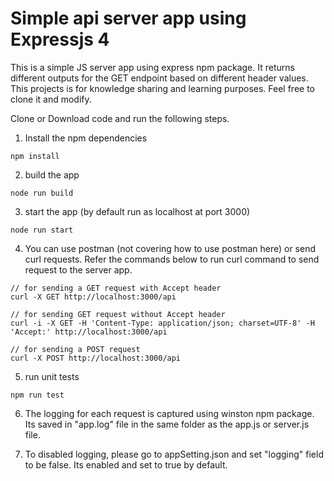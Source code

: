 # Simple api server app using Expressjs 4
<p> This is a simple JS server app using express npm package. It returns different outputs for the GET endpoint based on different header values. This projects is for knowledge sharing and learning purposes. Feel free to clone it and modify.</p>


Clone or Download code and run the following steps.
1. Install the npm dependencies
```
npm install
```

2. build the app
```
node run build
```

3. start the app (by default run as localhost at port 3000)
```
node run start
```

4. You can use postman (not covering how to use postman here) or send curl requests. Refer the commands below to run curl command to send request to the server app. 

```
// for sending a GET request with Accept header
curl -X GET http://localhost:3000/api

// for sending GET request without Accept header
curl -i -X GET -H 'Content-Type: application/json; charset=UTF-8' -H 'Accept:' http://localhost:3000/api

// for sending a POST request 
curl -X POST http://localhost:3000/api

```

5. run unit tests
```
npm run test
```

6. The logging for each request is captured using winston npm package. Its saved in "app.log" file in the same folder as the app.js or server.js file.

7. To disabled logging, please go to appSetting.json and set "logging" field to be false. Its enabled and set to true by default.

